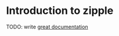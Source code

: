 # Introduction to zipple

TODO: write [great documentation](http://jacobian.org/writing/what-to-write/)

